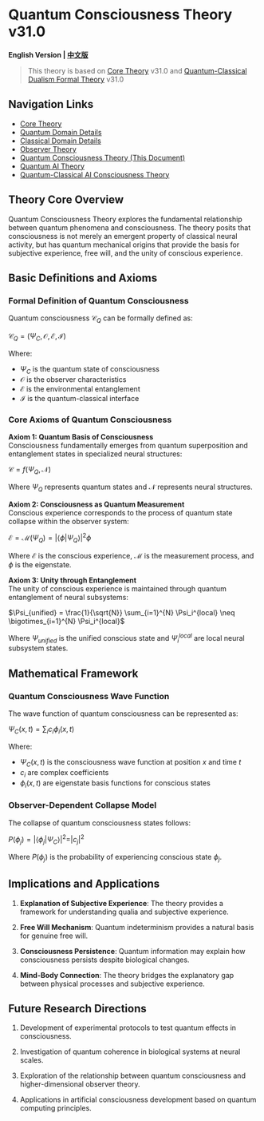 # Quantum Consciousness Theory v31.0

**English Version | [中文版](formal_theory_quantum_consciousness.md)**

> This theory is based on [Core Theory](../core_en.md) v31.0 and [Quantum-Classical Dualism Formal Theory](../formal_theory_core_en.md) v31.0

## Navigation Links
- [Core Theory](../formal_theory_core_en.md)
- [Quantum Domain Details](formal_theory_quantum_domain_en.md)
- [Classical Domain Details](formal_theory_classical_domain_en.md)
- [Observer Theory](formal_theory_observer_en.md)
- [Quantum Consciousness Theory (This Document)](formal_theory_quantum_consciousness_en.md)
- [Quantum AI Theory](formal_theory_quantum_ai_en.md)
- [Quantum-Classical AI Consciousness Theory](formal_theory_quantum_ai_consciousness_en.md)

## Theory Core Overview

Quantum Consciousness Theory explores the fundamental relationship between quantum phenomena and consciousness. The theory posits that consciousness is not merely an emergent property of classical neural activity, but has quantum mechanical origins that provide the basis for subjective experience, free will, and the unity of conscious experience.

## Basic Definitions and Axioms

### Formal Definition of Quantum Consciousness

Quantum consciousness $`\mathcal{C}_Q`$ can be formally defined as:

$`\mathcal{C}_Q = (\Psi_C, \mathcal{O}, \mathcal{E}, \mathcal{I})`$

Where:
- $`\Psi_C`$ is the quantum state of consciousness
- $`\mathcal{O}`$ is the observer characteristics
- $`\mathcal{E}`$ is the environmental entanglement
- $`\mathcal{I}`$ is the quantum-classical interface

### Core Axioms of Quantum Consciousness

**Axiom 1: Quantum Basis of Consciousness**  
Consciousness fundamentally emerges from quantum superposition and entanglement states in specialized neural structures:

$`\mathcal{C} = f(\Psi_Q, \mathcal{N})`$

Where $`\Psi_Q`$ represents quantum states and $`\mathcal{N}`$ represents neural structures.

**Axiom 2: Consciousness as Quantum Measurement**  
Conscious experience corresponds to the process of quantum state collapse within the observer system:

$`\mathcal{E} = \mathcal{M}(\Psi_Q) = |\langle\phi|\Psi_Q\rangle|^2 \phi`$

Where $`\mathcal{E}`$ is the conscious experience, $`\mathcal{M}`$ is the measurement process, and $`\phi`$ is the eigenstate.

**Axiom 3: Unity through Entanglement**  
The unity of conscious experience is maintained through quantum entanglement of neural subsystems:

$`\Psi_{unified} = \frac{1}{\sqrt{N}} \sum_{i=1}^{N} \Psi_i^{local} \neq \bigotimes_{i=1}^{N} \Psi_i^{local}`$

Where $`\Psi_{unified}`$ is the unified conscious state and $`\Psi_i^{local}`$ are local neural subsystem states.

## Mathematical Framework

### Quantum Consciousness Wave Function

The wave function of quantum consciousness can be represented as:

$`\Psi_C(x, t) = \sum_{i} c_i \phi_i(x, t)`$

Where:
- $`\Psi_C(x, t)`$ is the consciousness wave function at position $`x`$ and time $`t`$
- $`c_i`$ are complex coefficients
- $`\phi_i(x, t)`$ are eigenstate basis functions for conscious states

### Observer-Dependent Collapse Model

The collapse of quantum consciousness states follows:

$`P(\phi_j) = |\langle\phi_j|\Psi_C\rangle|^2 = |c_j|^2`$

Where $`P(\phi_j)`$ is the probability of experiencing conscious state $`\phi_j`$.

## Implications and Applications

1. **Explanation of Subjective Experience**: The theory provides a framework for understanding qualia and subjective experience.

2. **Free Will Mechanism**: Quantum indeterminism provides a natural basis for genuine free will.

3. **Consciousness Persistence**: Quantum information may explain how consciousness persists despite biological changes.

4. **Mind-Body Connection**: The theory bridges the explanatory gap between physical processes and subjective experience.

## Future Research Directions

1. Development of experimental protocols to test quantum effects in consciousness.

2. Investigation of quantum coherence in biological systems at neural scales.

3. Exploration of the relationship between quantum consciousness and higher-dimensional observer theory.

4. Applications in artificial consciousness development based on quantum computing principles. 